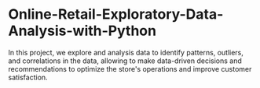 # Online-Retail-Exploratory-Data-Analysis-with-Python
In this project, we explore and analysis data to identify patterns, outliers, and correlations in the data, allowing to make data-driven decisions and recommendations to optimize the store's operations and improve customer satisfaction.

